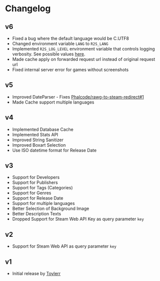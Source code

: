 # Changelog

## v6

- Fixed a bug where the default language would be C.UTF8
- Changed environment variable `LANG` to `R2S_LANG`
- Implemented `R2S_LOG_LEVEL` environment variable that controls logging verbosity. See possible values [here](https://docs.python.org/3/library/logging.html#logging-levels).
- Made cache apply on forwarded request url instead of original request url
- Fixed internal server error for games without screenshots

## v5

- Improved DateParser - Fixes [Phalcode/rawg-to-steam-redirect#1](https://github.com/Phalcode/rawg-to-steam-redirect/issues/1)
- Made Cache support multiple languages

## v4

- Implemented Database Cache
- Implemented Stats API
- Improved String Sanitizer
- Improved Boxart Selection
- Use ISO datetime format for Release Date

## v3

- Support for Developers
- Support for Publishers
- Support for Tags (Categories)
- Support for Genres
- Support for Release Date
- Support for multiple languages
- Better Selection of Background Image
- Better Description Texts
- Dropped Support for Steam Web API Key as query parameter `key`

## v2

- Support for Steam Web API as query parameter `key`

## v1

- Initial release by [Toylerr](https://github.com/Toylerrr)
